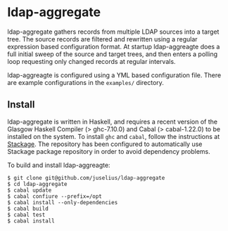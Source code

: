 # ldap-aggregate

ldap-aggregate gathers records from multiple LDAP sources into a target
tree. The source records are filtered and rewritten using a regular expression
based configuration format. At startup ldap-aggreagte does a full initial
sweep of the source and target trees, and then enters a polling loop
requesting only changed records at regular intervals.

ldap-aggreagte is configured using a YML based configuration file. There
are example configurations in the ``examples/`` directory.

## Install

ldap-aggregate is written in Haskell, and requires a recent version of the
Glasgow Haskell Compiler (> ghc-7.10.0) and Cabal (> cabal-1.22.0) to
be installed on the system. To install ``ghc`` and ``cabal``, follow the
instructions at [Stackage](http://www.stackage.org/install). The repository
has been configured to automatically use Stackage package repository in order
to avoid dependency problems.

To build and install ldap-aggreagte:

    $ git clone git@github.com/juselius/ldap-aggregate
    $ cd ldap-aggregate
    $ cabal update
    $ cabal confiure --prefix=/opt
    $ cabal install --only-dependencies
    $ cabal build
    $ cabal test
    $ cabal install
